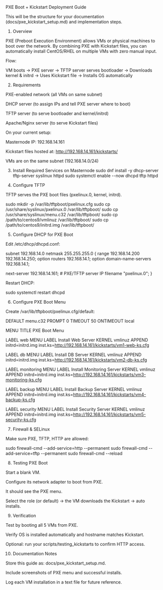 PXE Boot + Kickstart Deployment Guide

This will be the structure for your documentation (docs/pxe_kickstart_setup.md) and implementation steps.

1. Overview

PXE (Preboot Execution Environment) allows VMs or physical machines to boot over the network. By combining PXE with Kickstart files, you can automatically install CentOS/RHEL on multiple VMs with zero manual input.

Flow:

VM boots -> PXE server -> TFTP server serves bootloader -> Downloads kernel & initrd -> Uses Kickstart file -> Installs OS automatically

2. Requirements

PXE-enabled network (all VMs on same subnet)

DHCP server (to assign IPs and tell PXE server where to boot)

TFTP server (to serve bootloader and kernel/initrd)

Apache/Nginx server (to serve Kickstart files)

On your current setup:

Masternode IP: 192.168.14.161

Kickstart files hosted at: http://192.168.14.161/kickstarts/

VMs are on the same subnet (192.168.14.0/24)

3. Install Required Services on Masternode
sudo dnf install -y dhcp-server tftp-server syslinux httpd
sudo systemctl enable --now dhcpd tftp httpd

4. Configure TFTP

TFTP serves the PXE boot files (pxelinux.0, kernel, initrd).

sudo mkdir -p /var/lib/tftpboot/pxelinux.cfg
sudo cp /usr/share/syslinux/pxelinux.0 /var/lib/tftpboot/
sudo cp /usr/share/syslinux/menu.c32 /var/lib/tftpboot/
sudo cp /path/to/centos9/vmlinuz /var/lib/tftpboot/
sudo cp /path/to/centos9/initrd.img /var/lib/tftpboot/

5. Configure DHCP for PXE Boot

Edit /etc/dhcp/dhcpd.conf:

subnet 192.168.14.0 netmask 255.255.255.0 {
  range 192.168.14.200 192.168.14.250;
  option routers 192.168.14.1;
  option domain-name-servers 192.168.14.1;

  next-server 192.168.14.161;  # PXE/TFTP server IP
  filename "pxelinux.0";
}


Restart DHCP:

sudo systemctl restart dhcpd

6. Configure PXE Boot Menu

Create /var/lib/tftpboot/pxelinux.cfg/default:

DEFAULT menu.c32
PROMPT 0
TIMEOUT 50
ONTIMEOUT local

MENU TITLE PXE Boot Menu

LABEL web
  MENU LABEL Install Web Server
  KERNEL vmlinuz
  APPEND initrd=initrd.img inst.ks=http://192.168.14.161/kickstarts/vm1-web-ks.cfg

LABEL db
  MENU LABEL Install DB Server
  KERNEL vmlinuz
  APPEND initrd=initrd.img inst.ks=http://192.168.14.161/kickstarts/vm2-db-ks.cfg

LABEL monitoring
  MENU LABEL Install Monitoring Server
  KERNEL vmlinuz
  APPEND initrd=initrd.img inst.ks=http://192.168.14.161/kickstarts/vm3-monitoring-ks.cfg

LABEL backup
  MENU LABEL Install Backup Server
  KERNEL vmlinuz
  APPEND initrd=initrd.img inst.ks=http://192.168.14.161/kickstarts/vm4-backup-ks.cfg

LABEL security
  MENU LABEL Install Security Server
  KERNEL vmlinuz
  APPEND initrd=initrd.img inst.ks=http://192.168.14.161/kickstarts/vm5-security-ks.cfg

7. Firewall & SELinux

Make sure PXE, TFTP, HTTP are allowed:

sudo firewall-cmd --add-service=http --permanent
sudo firewall-cmd --add-service=tftp --permanent
sudo firewall-cmd --reload

8. Testing PXE Boot

Start a blank VM.

Configure its network adapter to boot from PXE.

It should see the PXE menu.

Select the role (or default) → the VM downloads the Kickstart → auto installs.

9. Verification

Test by booting all 5 VMs from PXE.

Verify OS is installed automatically and hostname matches Kickstart.

Optional: run your scripts/testing_kickstarts to confirm HTTP access.

10. Documentation Notes

Store this guide as: docs/pxe_kickstart_setup.md.

Include screenshots of PXE menu and successful installs.

Log each VM installation in a text file for future reference.

